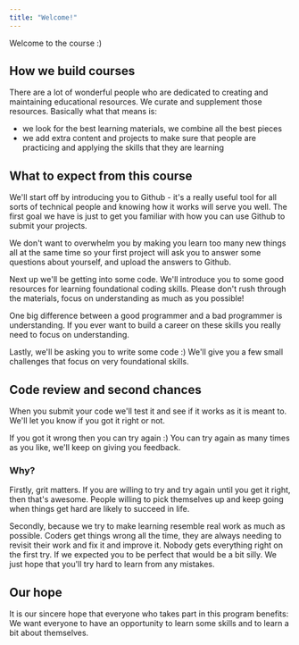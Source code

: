 ```yaml
---
title: "Welcome!"
---
```


Welcome to the course :)

## How we build courses

There are a lot of wonderful people who are dedicated to creating and maintaining educational resources. We curate and supplement those resources. Basically what that means is:

- we look for the best learning materials, we combine all the best pieces
- we add extra content and projects to make sure that people are practicing and applying the skills that they are learning

## What to expect from this course

We'll start off by introducing you to Github - it's a really useful tool for all sorts of technical people and knowing how it works will serve you well. The first goal we have is just to get you familiar with how you can use Github to submit your projects.

We don't want to overwhelm you by making you learn too many new things all at the same time so your first project will ask you to answer some questions about yourself, and upload the answers to Github.

Next up we'll be getting into some code. We'll introduce you to some good resources for learning foundational coding skills. Please don't rush through the materials, focus on understanding as much as you possible!

One big difference between a good programmer and a bad programmer is understanding. If you ever want to build a career on these skills you really need to focus on understanding.

Lastly, we'll be asking you to write some code :) We'll give you a few small challenges that focus on very foundational skills.

## Code review and second chances

When you submit your code we'll test it and see if it works as it is meant to. We'll let you know if you got it right or not.

If you got it wrong then you can try again :) You can try again as many times as you like, we'll keep on giving you feedback.

### Why?

Firstly, grit matters. If you are willing to try and try again until you get it right, then that's awesome. People willing to pick themselves up and keep going when things get hard are likely to succeed in life.

Secondly, because we try to make learning resemble real work as much as possible. Coders get things wrong all the time, they are always needing to revisit their work and fix it and improve it. Nobody gets everything right on the first try. If we expected you to be perfect that would be a bit silly. We just hope that you'll try hard to learn from any mistakes.

## Our hope

It is our sincere hope that everyone who takes part in this program benefits: We want everyone to have an opportunity to learn some skills and to learn a bit about themselves.
